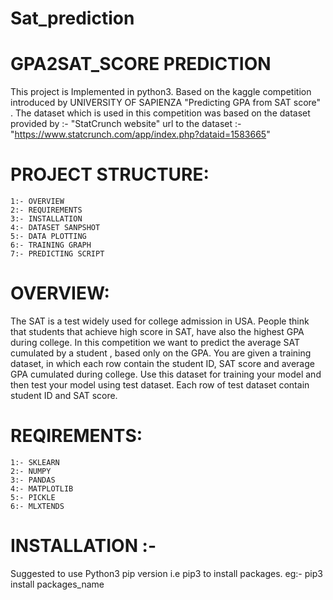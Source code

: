 # Sat_prediction

# GPA2SAT_SCORE PREDICTION 

This project is Implemented in python3.
Based on the kaggle competition introduced by UNIVERSITY OF SAPIENZA "Predicting GPA from SAT score" .
The dataset which is used in this competition was based on the dataset provided by :- "StatCrunch website"
url to the dataset :- "https://www.statcrunch.com/app/index.php?dataid=1583665"


# PROJECT STRUCTURE:
	1:- OVERVIEW
	2:- REQUIREMENTS
	3:- INSTALLATION
	4:- DATASET SANPSHOT
	5:- DATA PLOTTING
	6:- TRAINING GRAPH
	7:- PREDICTING SCRIPT

	
# OVERVIEW:

The SAT is a test widely used for college admission in USA. People think that students that achieve high score in SAT, have also the highest GPA during college. In this competition we want to predict the average SAT cumulated by a student , based only on the GPA.
You are given a training dataset, in which each row contain the student ID, SAT score and average GPA cumulated during college. Use this dataset for training your model and then test your model using test dataset. Each row of test dataset contain student ID and SAT score.

# REQIREMENTS:

	1:- SKLEARN
	2:- NUMPY
	3:- PANDAS
	4:- MATPLOTLIB
	5:- PICKLE
	6:- MLXTENDS
	

# INSTALLATION :-

Suggested to use Python3 pip version i.e pip3 to install packages.
eg:- pip3 install packages_name

